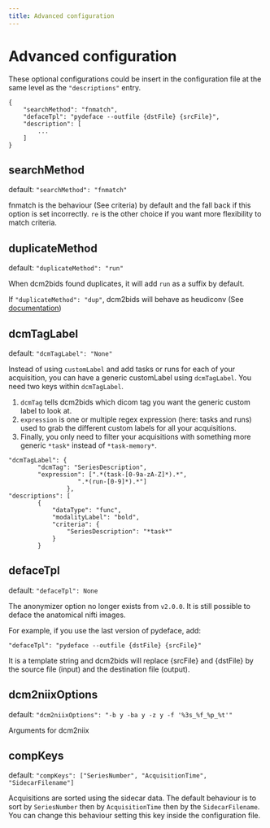 ```yaml
---
title: Advanced configuration
---
```


# Advanced configuration

These optional configurations could be insert in the configuration file at the same level as the `"descriptions"` entry.

```
{
    "searchMethod": "fnmatch",
    "defaceTpl": "pydeface --outfile {dstFile} {srcFile}",
    "description": [
        ...
    ]
}
```

## searchMethod

default: `"searchMethod": "fnmatch"`

fnmatch is the behaviour (See criteria) by default and the fall back if this option is set incorrectly. `re` is the other choice if you want more flexibility to match criteria.

## duplicateMethod

default: `"duplicateMethod": "run"`

When dcm2bids found duplicates, it will add `run` as a suffix by default.

If `"duplicateMethod": "dup"`, dcm2bids will behave as heudiconv (See [documentation](https://heudiconv.readthedocs.io/en/latest/changes.html#id8))

## dcmTagLabel

default: `"dcmTagLabel": "None"`

Instead of using `customLabel` and add tasks or runs for each of your acquisition, you can have a generic customLabel using `dcmTagLabel`. You need two keys within `dcmTagLabel`.

1. `dcmTag` tells dcm2bids which dicom tag you want the generic custom label to look at.
2. `expression` is one or multiple regex expression (here: tasks and runs) used to grab the different custom labels for all your acquisitions.
3. Finally, you only need to filter your acquisitions with something more generic `*task*` instead of `*task-memory*`.


```
"dcmTagLabel": {
		"dcmTag": "SeriesDescription",
		"expression": [".*(task-[0-9a-zA-Z]*).*",
			       ".*(run-[0-9]*).*"]
                },
"descriptions": [
        {
            "dataType": "func",
            "modalityLabel": "bold",
            "criteria": {
                "SeriesDescription": "*task*"
            }
        }
```

## defaceTpl

default: `"defaceTpl": None`

The anonymizer option no longer exists from `v2.0.0`. It is still possible to deface the anatomical nifti images.

For example, if you use the last version of pydeface, add:

`"defaceTpl": "pydeface --outfile {dstFile} {srcFile}"`

It is a template string and dcm2bids will replace {srcFile} and {dstFile} by the source file (input) and the destination file (output).

## dcm2niixOptions

default: `"dcm2niixOptions": "-b y -ba y -z y -f '%3s_%f_%p_%t'"`

Arguments for dcm2niix

## compKeys

default: `"compKeys": ["SeriesNumber", "AcquisitionTime", "SidecarFilename"]`

Acquisitions are sorted using the sidecar data. The default behaviour is to sort by `SeriesNumber` then by `AcquisitionTime` then by the `SidecarFilename`. You can change this behaviour setting this key inside the configuration file.
